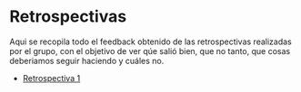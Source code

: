 # Retrospectivas

Aqui se recopila todo el feedback obtenido de las retrospectivas realizadas por el grupo, con el objetivo de ver qúe salió bien, que no tanto, que cosas deberiamos seguir haciendo y cuáles no.

- [Retrospectiva 1](./retrospectiva1.md) <br />
